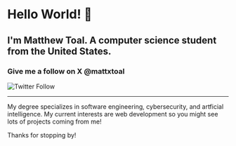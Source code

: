 # Hello World! 👋

## I'm Matthew Toal. A computer science student from the United States.

### Give me a follow on X @mattxtoal
![Twitter Follow](https://img.shields.io/twitter/follow/mattxtoal)

---

My degree specializes in software engineering, cybersecurity, and artficial intelligence.
My current interests are web development so you might see lots of projects coming from me!

Thanks for stopping by!
